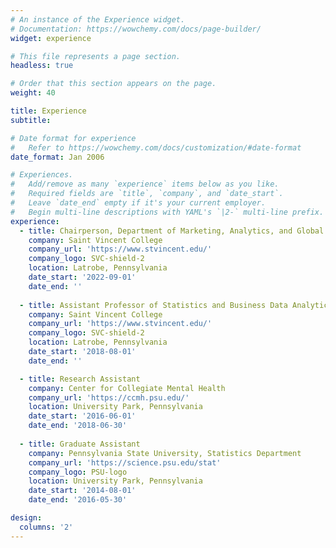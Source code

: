 ```yaml
---
# An instance of the Experience widget.
# Documentation: https://wowchemy.com/docs/page-builder/
widget: experience

# This file represents a page section.
headless: true

# Order that this section appears on the page.
weight: 40

title: Experience
subtitle:

# Date format for experience
#   Refer to https://wowchemy.com/docs/customization/#date-format
date_format: Jan 2006

# Experiences.
#   Add/remove as many `experience` items below as you like.
#   Required fields are `title`, `company`, and `date_start`.
#   Leave `date_end` empty if it's your current employer.
#   Begin multi-line descriptions with YAML's `|2-` multi-line prefix.
experience:
  - title: Chairperson, Department of Marketing, Analytics, and Global Commerce
    company: Saint Vincent College
    company_url: 'https://www.stvincent.edu/'
    company_logo: SVC-shield-2
    location: Latrobe, Pennsylvania
    date_start: '2022-09-01'
    date_end: ''
    
  - title: Assistant Professor of Statistics and Business Data Analytics
    company: Saint Vincent College
    company_url: 'https://www.stvincent.edu/'
    company_logo: SVC-shield-2
    location: Latrobe, Pennsylvania
    date_start: '2018-08-01'
    date_end: ''

  - title: Research Assistant
    company: Center for Collegiate Mental Health
    company_url: 'https://ccmh.psu.edu/'
    location: University Park, Pennsylvania
    date_start: '2016-06-01'
    date_end: '2018-06-30'
    
  - title: Graduate Assistant
    company: Pennsylvania State University, Statistics Department
    company_url: 'https://science.psu.edu/stat'
    company_logo: PSU-logo
    location: University Park, Pennsylvania
    date_start: '2014-08-01'
    date_end: '2016-05-30'

design:
  columns: '2'
---
```

